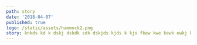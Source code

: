 ```yaml
---
path: story
date: '2018-04-07'
published: true
logo: /static/assets/hammock2.png
story: knkds kd k dskj dskdk sdk dskjds kjds k kjs fkew kwe kewk ewkj k dk
---
```


